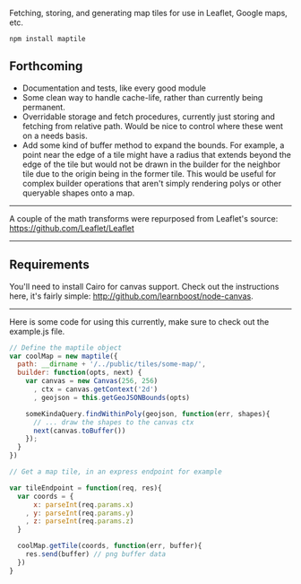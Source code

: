 Fetching, storing, and generating map tiles for use in Leaflet, Google maps, etc.

`npm install maptile`

## Forthcoming
+ Documentation and tests, like every good module
+ Some clean way to handle cache-life, rather than currently being permanent.
+ Overridable storage and fetch procedures, currently just storing and fetching from relative path. Would be nice to control where these went on a needs basis.
+ Add some kind of buffer method to expand the bounds. For example, a point near the edge of a tile might have a radius that extends beyond the edge of the tile but would not be drawn in the builder for the neighbor tile due to the origin being in the former tile. This would be useful for complex builder operations that aren't simply rendering polys or other queryable shapes onto a map.

------

A couple of the math transforms were repurposed from Leaflet's source: https://github.com/Leaflet/Leaflet

------

## Requirements

You'll need to install Cairo for canvas support. Check out the instructions here, it's fairly simple: http://github.com/learnboost/node-canvas.

------

Here is some code for using this currently, make sure to check out the example.js file.

```javascript
// Define the maptile object
var coolMap = new maptile({
  path: __dirname + '/../public/tiles/some-map/',
  builder: function(opts, next) {
    var canvas = new Canvas(256, 256)
      , ctx = canvas.getContext('2d')
      , geojson = this.getGeoJSONBounds(opts)

    someKindaQuery.findWithinPoly(geojson, function(err, shapes){
      // ... draw the shapes to the canvas ctx
      next(canvas.toBuffer())
    });
  }
})

// Get a map tile, in an express endpoint for example

var tileEndpoint = function(req, res){
  var coords = {
      x: parseInt(req.params.x)
    , y: parseInt(req.params.y)
    , z: parseInt(req.params.z)
  }

  coolMap.getTile(coords, function(err, buffer){
    res.send(buffer) // png buffer data
  })  
}
```
